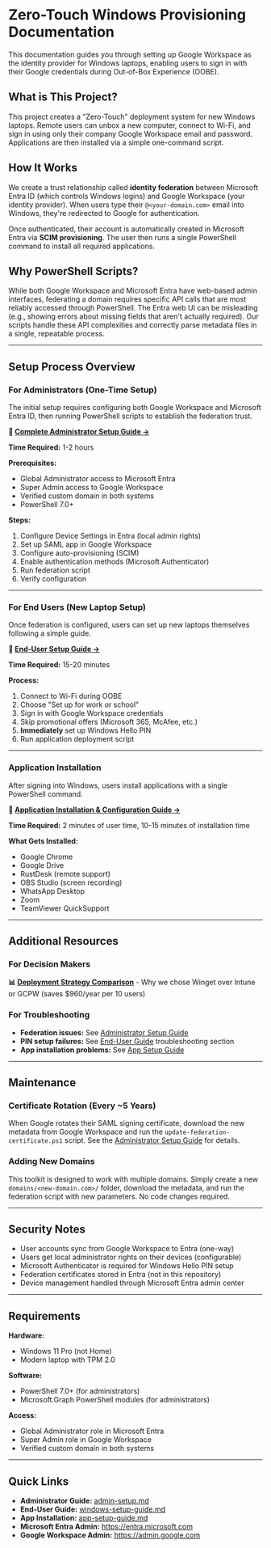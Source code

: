 # Zero-Touch Windows Provisioning Documentation

This documentation guides you through setting up Google Workspace as the identity provider for Windows laptops, enabling users to sign in with their Google credentials during Out-of-Box Experience (OOBE).

## What is This Project?

This project creates a "Zero-Touch" deployment system for new Windows laptops. Remote users can unbox a new computer, connect to Wi-Fi, and sign in using only their company Google Workspace email and password. Applications are then installed via a simple one-command script.

## How It Works

We create a trust relationship called **identity federation** between Microsoft Entra ID (which controls Windows logins) and Google Workspace (your identity provider). When users type their `@<your-domain.com>` email into Windows, they're redirected to Google for authentication.

Once authenticated, their account is automatically created in Microsoft Entra via **SCIM provisioning**. The user then runs a single PowerShell command to install all required applications.

## Why PowerShell Scripts?

While both Google Workspace and Microsoft Entra have web-based admin interfaces, federating a domain requires specific API calls that are most reliably accessed through PowerShell. The Entra web UI can be misleading (e.g., showing errors about missing fields that aren't actually required). Our scripts handle these API complexities and correctly parse metadata files in a single, repeatable process.

---

## Setup Process Overview

### For Administrators (One-Time Setup)

The initial setup requires configuring both Google Workspace and Microsoft Entra ID, then running PowerShell scripts to establish the federation trust.

**📖 [Complete Administrator Setup Guide →](admin-setup.md)**

**Time Required:** 1-2 hours

**Prerequisites:**
- Global Administrator access to Microsoft Entra
- Super Admin access to Google Workspace
- Verified custom domain in both systems
- PowerShell 7.0+

**Steps:**
1. Configure Device Settings in Entra (local admin rights)
2. Set up SAML app in Google Workspace
3. Configure auto-provisioning (SCIM)
4. Enable authentication methods (Microsoft Authenticator)
5. Run federation script
6. Verify configuration

---

### For End Users (New Laptop Setup)

Once federation is configured, users can set up new laptops themselves following a simple guide.

**📖 [End-User Setup Guide →](windows-setup-guide.md)**

**Time Required:** 15-20 minutes

**Process:**
1. Connect to Wi-Fi during OOBE
2. Choose "Set up for work or school"
3. Sign in with Google Workspace credentials
4. Skip promotional offers (Microsoft 365, McAfee, etc.)
5. **Immediately** set up Windows Hello PIN
6. Run application deployment script

---

### Application Installation

After signing into Windows, users install applications with a single PowerShell command.

**📖 [Application Installation & Configuration Guide →](app-setup-guide.md)**

**Time Required:** 2 minutes of user time, 10-15 minutes of installation time

**What Gets Installed:**
- Google Chrome
- Google Drive
- RustDesk (remote support)
- OBS Studio (screen recording)
- WhatsApp Desktop
- Zoom
- TeamViewer QuickSupport

---

## Additional Resources

### For Decision Makers

**📊 [Deployment Strategy Comparison](deployment-strategy.md)** - Why we chose Winget over Intune or GCPW (saves $960/year per 10 users)

### For Troubleshooting

- **Federation issues:** See [Administrator Setup Guide](admin-setup.md)
- **PIN setup failures:** See [End-User Guide](windows-setup-guide.md) troubleshooting section
- **App installation problems:** See [App Setup Guide](app-setup-guide.md)

---

## Maintenance

### Certificate Rotation (Every ~5 Years)

When Google rotates their SAML signing certificate, download the new metadata from Google Workspace and run the `update-federation-certificate.ps1` script. See the [Administrator Setup Guide](admin-setup.md) for details.

### Adding New Domains

This toolkit is designed to work with multiple domains. Simply create a new `domains/<new-domain.com>/` folder, download the metadata, and run the federation script with new parameters. No code changes required.

---

## Security Notes

- User accounts sync from Google Workspace to Entra (one-way)
- Users get local administrator rights on their devices (configurable)
- Microsoft Authenticator is required for Windows Hello PIN setup
- Federation certificates stored in Entra (not in this repository)
- Device management handled through Microsoft Entra admin center

---

## Requirements

**Hardware:**
- Windows 11 Pro (not Home)
- Modern laptop with TPM 2.0

**Software:**
- PowerShell 7.0+ (for administrators)
- Microsoft.Graph PowerShell modules (for administrators)

**Access:**
- Global Administrator role in Microsoft Entra
- Super Admin role in Google Workspace
- Verified custom domain in both systems

---

## Quick Links

- **Administrator Guide:** [admin-setup.md](admin-setup.md)
- **End-User Guide:** [windows-setup-guide.md](windows-setup-guide.md)
- **App Installation:** [app-setup-guide.md](app-setup-guide.md)
- **Microsoft Entra Admin:** https://entra.microsoft.com
- **Google Workspace Admin:** https://admin.google.com

